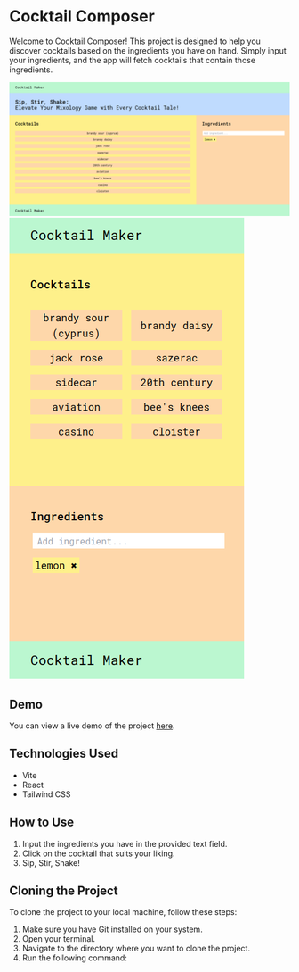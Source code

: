 # Cocktail Composer

Welcome to Cocktail Composer! This project is designed to help you discover cocktails based on the ingredients you have on hand. Simply input your ingredients, and the app will fetch cocktails that contain those ingredients.

![Desktop Preview](https://github.com/stefan5441/cocktail-maker/blob/main/public/preview/cocktail-maker-desktop.png)
![Mobile Preview](https://github.com/stefan5441/cocktail-maker/blob/main/public/preview/cocktail-maker-mobile.png)

## Demo

You can view a live demo of the project [here](https://cocktailcomposer.netlify.app/).

## Technologies Used

- Vite
- React
- Tailwind CSS

## How to Use

1. Input the ingredients you have in the provided text field.
2. Click on the cocktail that suits your liking.
3. Sip, Stir, Shake!

## Cloning the Project

To clone the project to your local machine, follow these steps:

1. Make sure you have Git installed on your system.
2. Open your terminal.
3. Navigate to the directory where you want to clone the project.
4. Run the following command:

